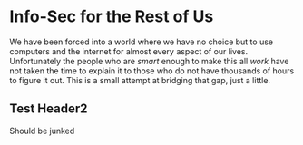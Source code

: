 # Info-Sec for the Rest of Us

We have been forced into a world where we have no choice but to use computers and the internet for
almost every aspect of our lives.  Unfortunately the people who are _smart_ enough to make this all
_work_ have not taken the time to explain it to those who do not have thousands of hours to figure
it out.  This is a small attempt at bridging that gap, just a little.

## Test Header2

Should be junked
